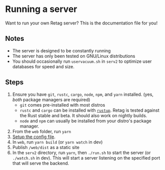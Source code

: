 # Running a server

Want to run your own Retag server? This is the documentation file for you!

## Notes
- The server is designed to be constantly running
- The server has only been tested on GNU/Linux distributions
- You should occasionally run `uservacuum.sh` in `serv2` to optimize user databases for speed and size.

## Steps
1. Ensure you have `git`, `rustc`, `cargo`, `node`, `npm`, and `yarn` installed. (yes, *both* package managers are required)
    - `git` comes pre-installed with most distros
    - `rustc` and `cargo` can be installed with [`rustup`](https://rustup.rs/). Retag is tested against the Rust stable and beta. It should also work on nightly builds.
    - `node` and `npm` can usually be installed from your distro's package manager.
2. From the `web` folder, run `yarn`
3. [Setup the config file](/docs/config.md).
4. In `web`, run `yarn build` (or `yarn watch` in dev)
5. Publish `/web/dist` as a static site
6. In the `serv2` directory, run `yarn`, then `./run.sh` to start the server (or `./watch.sh` in dev). This will start a server listening on the specified port that will serve the backend.
